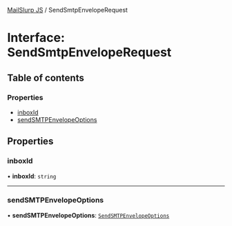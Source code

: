 [MailSlurp JS](../README.md) / SendSmtpEnvelopeRequest

# Interface: SendSmtpEnvelopeRequest

## Table of contents

### Properties

- [inboxId](SendSmtpEnvelopeRequest.md#inboxid)
- [sendSMTPEnvelopeOptions](SendSmtpEnvelopeRequest.md#sendsmtpenvelopeoptions)

## Properties

### inboxId

• **inboxId**: `string`

___

### sendSMTPEnvelopeOptions

• **sendSMTPEnvelopeOptions**: [`SendSMTPEnvelopeOptions`](SendSMTPEnvelopeOptions.md)
